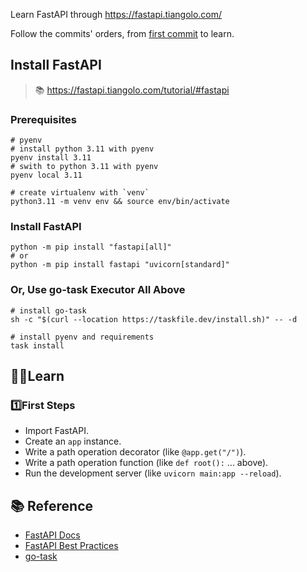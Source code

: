 Learn FastAPI through <https://fastapi.tiangolo.com/>

Follow the commits' orders, from [first commit](https://github.com/east4ming/learn_fastapi/commit/9d0d3cccf4a889a95eb0ca751806c6dbeced6cb2) to learn.

## Install FastAPI

> 📚️
> <https://fastapi.tiangolo.com/tutorial/#fastapi>

### Prerequisites

```shell
# pyenv
# install python 3.11 with pyenv
pyenv install 3.11
# swith to python 3.11 with pyenv
pyenv local 3.11

# create virtualenv with `venv`
python3.11 -m venv env && source env/bin/activate
```

### Install FastAPI

```shell
python -m pip install "fastapi[all]"
# or
python -m pip install fastapi "uvicorn[standard]"
```

### Or, Use go-task Executor All Above

```shell
# install go-task
sh -c "$(curl --location https://taskfile.dev/install.sh)" -- -d

# install pyenv and requirements
task install
```

## 🧑‍🎓Learn

### 1️⃣First Steps

* Import FastAPI.
* Create an `app` instance.
* Write a path operation decorator (like `@app.get("/")`).
* Write a path operation function (like `def root():` ... above).
* Run the development server (like `uvicorn main:app --reload`).

## 📚️ Reference

* [FastAPI Docs](https://fastapi.tiangolo.com/)
* [FastAPI Best Practices](https://github.com/zhanymkanov/fastapi-best-practices)
* [go-task](https://taskfile.dev/)
